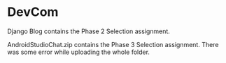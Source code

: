 # DevCom

Django Blog contains the Phase 2 Selection assignment.

AndroidStudioChat.zip contains the Phase 3 Selection assignment.
There was some error while uploading the whole folder.


